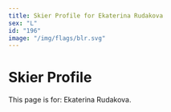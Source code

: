 ```yaml
---
title: Skier Profile for Ekaterina Rudakova
sex: "L"
id: "196"
image: "/img/flags/blr.svg" 
---
```


# Skier Profile

This page is for: Ekaterina Rudakova.
    
